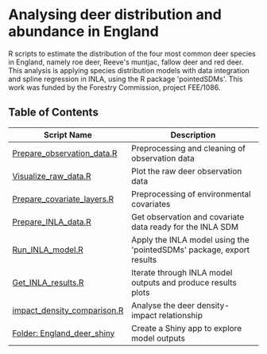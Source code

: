 # Analysing deer distribution and abundance in England
R scripts to estimate the distribution of the four most common deer species in England, namely roe deer, Reeve's muntjac, fallow deer and red deer. This analysis is applying species distribution models with data integration and spline regression in INLA, using the R package 'pointedSDMs'.
This work was funded by the Forestry Commission, project FEE/1086.

## Table of Contents
| Script Name      | Description |
| ---------------- | ----------- |
| [Prepare_observation_data.R](R/Prepare_observation_data.R) | Preprocessing and cleaning of observation data |
| [Visualize_raw_data.R](R/Visualize_raw_data.R) | Plot the raw deer observation data |
| [Prepare_covariate_layers.R](R/Prepare_covariate_layers.R) | Preprocessing of environmental covariates |
| [Prepare_INLA_data.R](R/Prepare_INLA_data.R) | Get observation and covariate data ready for the INLA SDM |
| [Run_INLA_model.R](R/Run_INLA_model.R) | Apply the INLA model using the 'pointedSDMs' package, export results |
| [Get_INLA_results.R](R/Get_INLA_results.R) | Iterate through INLA model outputs and produce results plots |
| [impact_density_comparison.R](R/impact_density_comparison.R) | Analyse the deer density-impact relationship |
| [Folder: England_deer_shiny](England_deer_shiny) | Create a Shiny app to explore model outputs |

